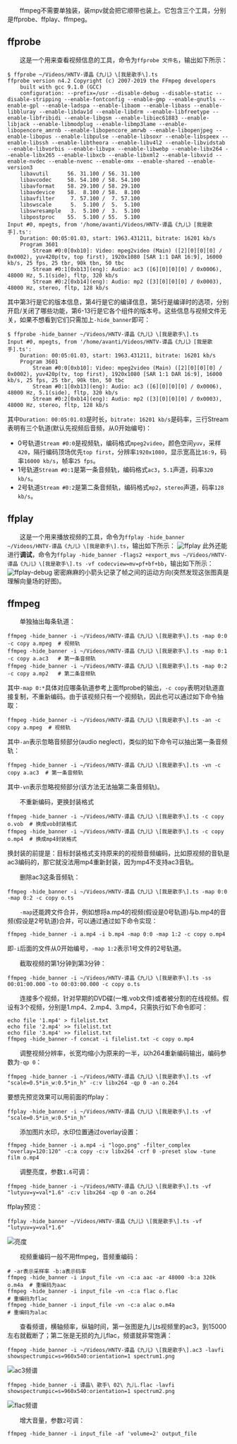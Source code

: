 　　ffmpeg不需要单独装，装mpv就会把它顺带也装上。它包含三个工具，分别是ffprobe、ffplay、ffmpeg。

## ffprobe

　　这是一个用来<span class="orange">查看视频信息</span>的工具，命令为`ffprobe 文件名`，输出如下所示：
```shell
$ ffprobe ~/Videos/HNTV-谭晶《九儿》\[我是歌手\].ts 
ffprobe version n4.2 Copyright (c) 2007-2019 the FFmpeg developers
    built with gcc 9.1.0 (GCC)
    configuration: --prefix=/usr --disable-debug --disable-static --disable-stripping --enable-fontconfig --enable-gmp --enable-gnutls --enable-gpl --enable-ladspa --enable-libaom --enable-libass --enable-libbluray --enable-libdav1d --enable-libdrm --enable-libfreetype --enable-libfribidi --enable-libgsm --enable-libiec61883 --enable-libjack --enable-libmodplug --enable-libmp3lame --enable-libopencore_amrnb --enable-libopencore_amrwb --enable-libopenjpeg --enable-libopus --enable-libpulse --enable-libsoxr --enable-libspeex --enable-libssh --enable-libtheora --enable-libv4l2 --enable-libvidstab --enable-libvorbis --enable-libvpx --enable-libwebp --enable-libx264 --enable-libx265 --enable-libxcb --enable-libxml2 --enable-libxvid --enable-nvdec --enable-nvenc --enable-omx --enable-shared --enable-version3
    libavutil      56. 31.100 / 56. 31.100
    libavcodec     58. 54.100 / 58. 54.100
    libavformat    58. 29.100 / 58. 29.100
    libavdevice    58.  8.100 / 58.  8.100
    libavfilter     7. 57.100 /  7. 57.100
    libswscale      5.  5.100 /  5.  5.100
    libswresample   3.  5.100 /  3.  5.100
    libpostproc    55.  5.100 / 55.  5.100
Input #0, mpegts, from '/home/avanti/Videos/HNTV-谭晶《九儿》[我是歌手].ts':
    Duration: 00:05:01.03, start: 1963.431211, bitrate: 16201 kb/s
    Program 3601 
        Stream #0:0[0xb10]: Video: mpeg2video (Main) ([2][0][0][0] / 0x0002), yuv420p(tv, top first), 1920x1080 [SAR 1:1 DAR 16:9], 16000 kb/s, 25 fps, 25 tbr, 90k tbn, 50 tbc
        Stream #0:1[0xb13](eng): Audio: ac3 ([6][0][0][0] / 0x0006), 48000 Hz, 5.1(side), fltp, 320 kb/s
        Stream #0:2[0xb14](eng): Audio: mp2 ([3][0][0][0] / 0x0003), 48000 Hz, stereo, fltp, 128 kb/s
```
其中第3行是它的<span class="orange">版本信息</span>，第4行是它的<span class="orange">编译信息</span>，第5行是<span class="orange">编译时的选项</span>，分别开启/关闭了哪些功能，第6-13行是它<span class="orange">各个组件的版本号</span>。这些信息与视频文件无关，如果不想看到它们只需加上`-hide_banner`即可：
```shell
$ ffprobe -hide_banner ~/Videos/HNTV-谭晶《九儿》\[我是歌手\].ts 
Input #0, mpegts, from '/home/avanti/Videos/HNTV-谭晶《九儿》[我是歌手].ts':
    Duration: 00:05:01.03, start: 1963.431211, bitrate: 16201 kb/s
    Program 3601 
        Stream #0:0[0xb10]: Video: mpeg2video (Main) ([2][0][0][0] / 0x0002), yuv420p(tv, top first), 1920x1080 [SAR 1:1 DAR 16:9], 16000 kb/s, 25 fps, 25 tbr, 90k tbn, 50 tbc
        Stream #0:1[0xb13](eng): Audio: ac3 ([6][0][0][0] / 0x0006), 48000 Hz, 5.1(side), fltp, 320 kb/s
        Stream #0:2[0xb14](eng): Audio: mp2 ([3][0][0][0] / 0x0003), 48000 Hz, stereo, fltp, 128 kb/s
```
其中`Duration: 00:05:01.03`是时长，`bitrate: 16201 kb/s`是码率，三行Stream表明有三个轨道(默认<span class="orange">先视频后音频</span>，<span class="orange">从0开始编号</span>)：
- 0号轨道`Stream #0:0`是视频轨，编码格式`mpeg2video`，颜色空间`yuv`，采样`420`，隔行编码顶场优先`top first`，分辨率`1920x1080`，显示宽高比`16:9`，码率`16000 kb/s`，帧率`25 fps`。
- 1号轨道`Stream #0:1`是第一条音频轨，编码格式`ac3`，`5.1`声道，码率`320 kb/s`。
- 2号轨道`Stream #0:2`是第二条音频轨，编码格式`mp2`，`stereo`声道，码率`128 kb/s`。

## ffplay

　　这是一个用来<span class="orange">播放视频</span>的工具，命令为`ffplay -hide_banner ~/Videos/HNTV-谭晶《九儿》\[我是歌手\].ts`，输出如下所示：
![ffplay](https://avanti1980.gitee.io/archlinux/img/ffplay.jpg)
此外还能进行**调试**，命令为`ffplay -hide_banner -flags2 +export_mvs ~/Videos/HNTV-谭晶《九儿》\[我是歌手\].ts -vf codecview=mv=pf+bf+bb`，输出如下所示：
![ffplay-debug](https://avanti1980.gitee.io/archlinux/img/ffplay-debug.jpg)
密密麻麻的小箭头记录了帧之间的运动方向(突然发现这张图真是理解<span class="orange">向量场</span>的好图)。

## ffmpeg

　　<span class="orange">单独抽出每条轨道</span>：
```shell
ffmpeg -hide_banner -i ~/Videos/HNTV-谭晶《九儿》\[我是歌手\].ts -map 0:0 -c copy a.mpeg  # 视频轨
ffmpeg -hide_banner -i ~/Videos/HNTV-谭晶《九儿》\[我是歌手\].ts -map 0:1 -c copy a.ac3   # 第一条音频轨
ffmpeg -hide_banner -i ~/Videos/HNTV-谭晶《九儿》\[我是歌手\].ts -map 0:2 -c copy a.mp2   # 第二条音频轨
```

其中`-map 0:*`具体对应哪条轨道参考上面ffprobe的输出，`-c copy`表明对轨道直接复制，不重新编码。由于该视频只有一个视频轨，因此也可以通过如下命令抽取：
```shell
ffmpeg -hide_banner -i ~/Videos/HNTV-谭晶《九儿》\[我是歌手\].ts -an -c copy a.mpeg  # 视频轨
```

其中`-an`表示<span class="orange">忽略音频部分</span>(audio neglect)，类似的如下命令可以抽出第一条音频轨：
```shell
ffmpeg -hide_banner -i ~/Videos/HNTV-谭晶《九儿》\[我是歌手\].ts -vn -c copy a.ac3  # 第一条音频轨
```
其中`-vn`表示<span class="orange">忽略视频部分</span>(该方法无法抽第二条音频轨)。

　　不重新编码，<span class="orange">更换封装格式</span>
```shell
ffmpeg -hide_banner -i ~/Videos/HNTV-谭晶《九儿》\[我是歌手\].ts -c copy o.vob  # 换成vob封装格式
ffmpeg -hide_banner -i ~/Videos/HNTV-谭晶《九儿》\[我是歌手\].ts -c copy o.mp4  # 换成mp4封装格式
```
换封装的前提是：<span class="orange">目标封装格式支持原来的的视频音频编码</span>，比如原视频的音轨是ac3编码的，那它就没法用mp4重新封装，因为mp4不支持ac3音轨。

　　<span class="orange">删除</span>ac3这条<span class="orange">音频轨</span>：
```shell
ffmpeg -hide_banner -i ~/Videos/HNTV-谭晶《九儿》\[我是歌手\].ts -map 0:0 -map 0:2 -c copy o.ts
```

　　`-map`还能<span class="orange">跨文件合并</span>，例如想将a.mp4的视频(假设是0号轨道)与b.mp4的音频(假设是2号轨道)合并，可以通过通过如下命令实现：
```shell
ffmpeg -hide_banner -i a.mp4 -i b.mp4 -map 0:0 -map 1:2 -c copy o.mp4
```
即`-i`后面的文件从0开始编号，`-map 1:2`表示1号文件的2号轨道。

　　<span class="orange">截取视频</span>的第1分钟到第3分钟：
```shell
ffmpeg -hide_banner -i ~/Videos/HNTV-谭晶《九儿》\[我是歌手\].ts -ss 00:01:00.000 -to 00:03:00.000 -c copy o.ts
```

　　<span class="orange">连接多个视频</span>，针对早期的DVD碟(一堆.vob文件)或者被分割的在线视频。假设有3个视频，分别是1.mp4、2.mp4、3.mp4，只需执行如下命令即可：
```shell
echo file '1.mp4' > filelist.txt
echo file '2.mp4' >> filelist.txt
echo file '3.mp4' >> filelist.txt
ffmpeg -hide_banner -f concat -i filelist.txt -c copy o.mp4
```

　　<span class="orange">调整视频分辨率</span>，长宽均缩小为原来的一半，以h264重新编码输出，编码参数为`-qp 0`：
```shell
ffmpeg -hide_banner -i ~/Videos/HNTV-谭晶《九儿》\[我是歌手\].ts -vf "scale=0.5*in_w:0.5*in_h" -c:v libx264 -qp 0 -an o.264
```
要想先预览效果可以用前面的ffplay：
```shell
ffplay -hide_banner -i ~/Videos/HNTV-谭晶《九儿》\[我是歌手\].ts -vf "scale=0.5*in_w:0.5*in_h"
```

　　<span class="orange">添加图片水印</span>，水印位置通过overlay设置：
```shell
ffmpeg -hide_banner -i a.mp4 -i "logo.png" -filter_complex "overlay=120:120" -c:a copy -c:v libx264 -crf 0 -preset slow -tune film o.mp4
```

　　<span class="orange">调整亮度</span>，参数`1.6`可调：
```shell
ffmpeg -hide_banner -i ~/Videos/HNTV-谭晶《九儿》\[我是歌手\].ts -vf "lutyuv=y=val*1.6" -c:v libx264 -qp 0 -an o.264
```
ffplay预览：
```shell
ffplay -hide_banner ~/Videos/HNTV-谭晶《九儿》\[我是歌手\].ts -vf "lutyuv=y=val*1.6"
```
![亮度](https://avanti1980.gitee.io/archlinux/img/volume.jpg)

　　视频重编码一般不用ffmpeg，<span class="orange">音频重编码</span>：
```shell
# -ar表示采样率 -b:a表示码率
ffmpeg -hide_banner -i input_file -vn -c:a aac -ar 48000 -b:a 320k o.m4a  # 重编码为aac
ffmpeg -hide_banner -i input_file -vn -c:a flac o.flac                    # 重编码为flac
ffmpeg -hide_banner -i input_file -vn -c:a alac o.m4a                     # 重编码为alac
```

　　<span class="orange">查看频谱</span>，横轴频率，纵轴时间，第一张图是九儿ts视频里的ac3，到15000左右就截断了；第二张是无损的九儿flac，频谱就非常饱满：
```shell
ffmpeg -hide_banner -i ~/Videos/HNTV-谭晶《九儿》\[我是歌手\].ac3 -lavfi showspectrumpic=s=960x540:orientation=1 spectrum1.png
```
![ac3频谱](https://avanti1980.gitee.io/archlinux/img/spectrum1.png)
```shell
ffmpeg -hide_banner -i 谭晶\ 歌手\ 02\ 九儿.flac -lavfi showspectrumpic=s=960x540:orientation=1 spectrum2.png
```
![flac频谱](https://avanti1980.gitee.io/archlinux/img/spectrum2.png)

　　<span class="orange">增大音量</span>，参数`2`可调：
```shell
ffmpeg -hide_banner -i input_file -af 'volume=2' output_file
```
